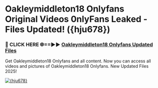 # Oakleymiddleton18 Onlyfans Original Videos 0nlyFans Leaked - Files Updated! ({hju678})

<h3>🔴 CLICK HERE 🌐==►► <a href="https://tinyurl.com/ms9xzufz" rel="nofollow">Oakleymiddleton18 Onlyfans Updated Files</a></h3>

Get Oakleymiddleton18 Onlyfans and all content. Now you can access all videos and pictures of Oakleymiddleton18 Onlyfans. New Updated Files 2025!

[![{hju678}](https://i.imgur.com/PQ7UWWw.gif)](https://tinyurl.com/ms9xzufz)